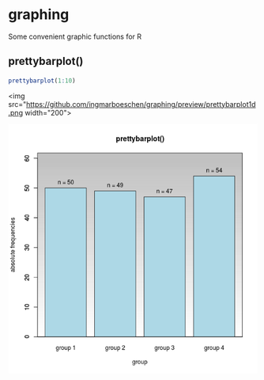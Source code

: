 # graphing
Some convenient graphic functions for R

## prettybarplot()
```r
prettybarplot(1:10)
``` 
<img src="https://github.com/ingmarboeschen/graphing/preview/prettybarplot1d.png width="200">

![](./preview/prettybarplot1d.png)
